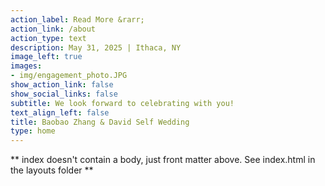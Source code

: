 ```yaml
---
action_label: Read More &rarr;
action_link: /about
action_type: text
description: May 31, 2025 | Ithaca, NY
image_left: true
images:
- img/engagement_photo.JPG
show_action_link: false
show_social_links: false
subtitle: We look forward to celebrating with you!
text_align_left: false
title: Baobao Zhang & David Self Wedding
type: home
---
```


** index doesn't contain a body, just front matter above.
See index.html in the layouts folder **
